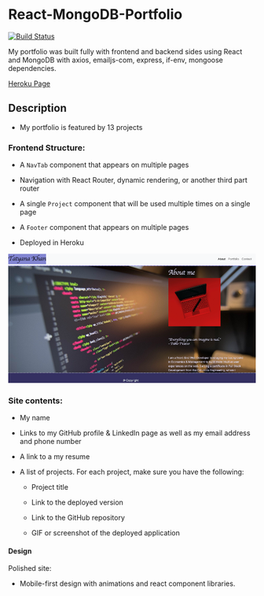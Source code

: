 # React-MongoDB-Portfolio

[![Build Status](https://img.shields.io/badge/Project%20title-React--MongoDB--Portfolio-blue)](https://img.shields.io/badge/Project%20title-React--MongoDB--Portfolio-blue)

My portfolio was built fully with frontend and backend sides using React and MongoDB with axios, emailjs-com, express, if-env, mongoose dependencies.

[Heroku Page](https://react-mongodb-portfolio.herokuapp.com/)

## Description

* My portfolio is featured by 13 projects

### Frontend Structure:

* A `NavTab` component that appears on multiple pages

* Navigation with React Router, dynamic rendering, or another third part router

* A single `Project` component that will be used multiple times on a single page 

* A `Footer` component that appears on multiple pages

* Deployed in Heroku

![Image Alt Text](./client/public/portf.png)

### Site contents:

* My name

* Links to my GitHub profile & LinkedIn page as well as my email address and phone number

* A link to a my resume

* A list of projects. For each project, make sure you have the following:

  * Project title

  * Link to the deployed version

  * Link to the GitHub repository

  * GIF or screenshot of the deployed application

#### Design

Polished site:

* Mobile-first design with animations and react component libraries. 
